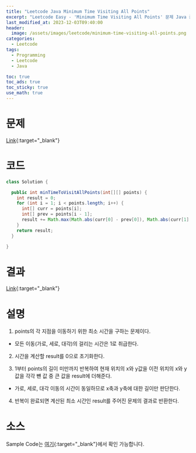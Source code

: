 ```yaml
---
title: "Leetcode Java Minimum Time Visiting All Points"
excerpt: "Leetcode Easy - 'Minimum Time Visiting All Points' 문제 Java 풀이"
last_modified_at: 2023-12-03T09:40:00
header:
  image: /assets/images/leetcode/minimum-time-visiting-all-points.png
categories:
  - Leetcode
tags:
  - Programming
  - Leetcode
  - Java

toc: true
toc_ads: true
toc_sticky: true
use_math: true
---
```

# 문제
[Link](https://leetcode.com/problems/minimum-time-visiting-all-points){:target="_blank"}

# 코드
```java
class Solution {

  public int minTimeToVisitAllPoints(int[][] points) {
    int result = 0;
    for (int i = 1; i < points.length; i++) {
      int[] curr = points[i];
      int[] prev = points[i - 1];
      result += Math.max(Math.abs(curr[0] - prev[0]), Math.abs(curr[1] - prev[1]));
    }
    return result;
  }

}
```

# 결과
[Link](https://leetcode.com/problems/minimum-time-visiting-all-points/submissions/1111143082/){:target="_blank"}

# 설명
1. points의 각 지점을 이동하기 위한 최소 시간을 구하는 문제이다.
- 모든 이동(가로, 세로, 대각)의 걸리는 시간은 1로 취급한다.

2. 시간을 계산할 result를 0으로 초기화한다.

3. 1부터 points의 길이 미만까지 반복하여 현재 위치의 x와 y값을 이전 위치의 x와 y값을 각각 뺸 값 중 큰 값을 result에 더해준다.
- 가로, 세로, 대각 이동의 시간이 동일하므로 x축과 y축에 대한 길이만 판단한다.

4. 반복이 완료되면 계산된 최소 시간인 result를 주어진 문제의 결과로 반환한다.

# 소스
Sample Code는 [여기](https://github.com/GracefulSoul/leetcode/blob/master/src/main/java/gracefulsoul/problems/MinimumTimeVisitingAllPoints.java){:target="_blank"}에서 확인 가능합니다.